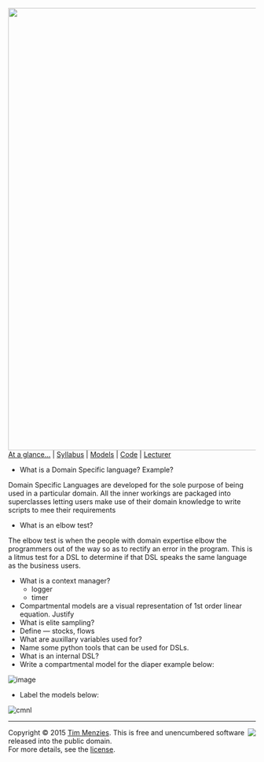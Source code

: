 [<img width=900 src="https://raw.githubusercontent.com/txt/mase/master/img/banner1.png">](https://github.com/txt/mase/blob/master/README.md)   
[At a glance...](https://github.com/txt/mase/blob/master/OVERVIEW.md) |
[Syllabus](https://github.com/txt/mase/blob/master/SYLLABUS.md) |
[Models](https://github.com/txt/mase/blob/master/MODELS.md) |
[Code](https://github.com/txt/mase/tree/master/src) |
[Lecturer](http://menzies.us) 


 + What is a Domain Specific language? Example?
 
 Domain Specific Languages are developed for the sole purpose of being used in a particular domain. All the inner workings are packaged into superclasses
 letting users make use of their domain knowledge to write scripts to mee their requirements
 
 + What is an elbow test?
 
 The elbow test is when the people with domain expertise elbow the programmers out of the way so as to rectify an error in the program.
 This is a litmus test for a DSL to determine if that DSL speaks  the same language as the business users.
 
 + What is a context manager?
   - logger
   - timer
 + Compartmental models are a visual representation of 1st order linear equation. Justify
 + What is elite sampling?
 + Define — stocks, flows
 + What are auxillary variables used for?
 + Name some python tools that can be used for DSLs.
 + What is an internal DSL?
 + Write a compartmental model for the diaper example below:
   
  ![image](https://cloud.githubusercontent.com/assets/1433964/10382520/e3319b44-6df2-11e5-994a-22702be67235.png)

 + Label the models below:
   
  ![cmnl](https://cloud.githubusercontent.com/assets/1433964/10382538/12b9265c-6df3-11e5-8572-7b60661e4464.jpg)


_________

<img align=right src="https://raw.githubusercontent.com/txt/mase/master/img/pd-icon.png">Copyright © 2015 [Tim Menzies](http://menzies.us).
This is free and unencumbered software released into the public domain.   
For more details, see the [license](https://github.com/txt/mase/blob/master/LICENSE.md).

